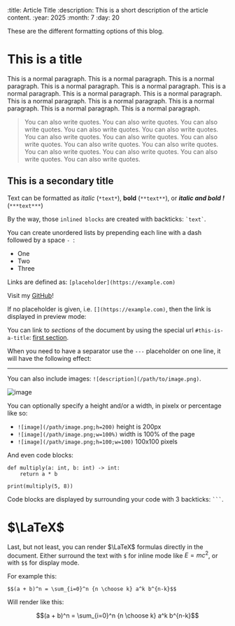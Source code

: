 :title: Article Title
:description: This is a short description of the article content.
:year: 2025
:month: 7
:day: 20

These are the different formatting options of this blog.

# This is a title

This is a normal paragraph. This is a normal paragraph. This is a normal paragraph. This is a normal paragraph. This is a normal paragraph. This is a normal paragraph. This is a normal paragraph. This is a normal paragraph. This is a normal paragraph. This is a normal paragraph. This is a normal paragraph. This is a normal paragraph. This is a normal paragraph.

> You can also write quotes. You can also write quotes. You can also write quotes. You can also write quotes. You can also write quotes. You can also write quotes. You can also write quotes. You can also write quotes. You can also write quotes. You can also write quotes. You can also write quotes. You can also write quotes. You can also write quotes. You can also write quotes.

## This is a secondary title

Text can be formatted as *italic* (`*text*`), **bold** (`**text**`), or ***italic and bold !*** (`***text***`)

By the way, those `inlined blocks` are created with backticks: `` `text` ``.

You can create unordered lists by prepending each line with a dash followed by a space `- `:

- One
- Two
- Three

Links are defined as: `[placeholder](https://example.com)`

Visit my [GitHub](https://github.com/omaraflak)!

If no placeholder is given, i.e. `[](https://example.com)`, then the link is displayed in preview mode:

[](https://github.com/omaraflak)

You can link to *sections* of the document by using the special url `#this-is-a-title`: [first section](#this-is-a-title).

When you need to have a separator use the `---` placeholder on one line, it will have the following effect:

---

You can also include images: `![description](/path/to/image.png)`.

![image](../md/image.webp;w=200)

You can optionally specify a height and/or a width, in pixelx or percentage like so:


- `![image](/path/image.png;h=200)` height is 200px
- `![image](/path/image.png;w=100%)` width is 100% of the page
- `![image](/path/image.png;h=100;w=100)` 100x100 pixels

And even code blocks:

```
def multiply(a: int, b: int) -> int:
    return a * b

print(multiply(5, 8))
```

Code blocks are displayed by surrounding your code with 3 backticks: `` ``` ``.

# $\LaTeX$

Last, but not least, you can render $\LaTeX$ formulas directly in the document. Either surround the text with `$` for inline mode like $E=mc^2$, or with `$$` for display mode.

For example this:

```
$$(a + b)^n = \sum_{i=0}^n {n \choose k} a^k b^{n-k}$$
```

Will render like this:

$$(a + b)^n = \sum_{i=0}^n {n \choose k} a^k b^{n-k}$$